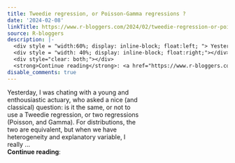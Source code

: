 ```yaml
---
title: Tweedie regression, or Poisson-Gamma regressions ?
date: '2024-02-08'
linkTitle: https://www.r-bloggers.com/2024/02/tweedie-regression-or-poisson-gamma-regressions/
source: R-bloggers
description: |-
  <div style = "width:60%; display: inline-block; float:left; "> Yesterday, I was chating with a young and enthousiastic actuary, who asked a nice (and classical) question: is it the same, or not to use a Tweedie regression, or two regressions (Poisson, and Gamma). For distributions, the two are equivalent, but when we have heterogeneity and explanatory variable, I really ...</div>
  <div style = "width: 40%; display: inline-block; float:right;"></div>
  <div style="clear: both;"></div>
  <strong>Continue reading</strong>: <a href="https://www.r-bloggers.com/2024/02/tweedie-regression-or-poisson-gamma-r ...
disable_comments: true
---
```

<div style = "width:60%; display: inline-block; float:left; "> Yesterday, I was chating with a young and enthousiastic actuary, who asked a nice (and classical) question: is it the same, or not to use a Tweedie regression, or two regressions (Poisson, and Gamma). For distributions, the two are equivalent, but when we have heterogeneity and explanatory variable, I really ...</div>
<div style = "width: 40%; display: inline-block; float:right;"></div>
<div style="clear: both;"></div>
<strong>Continue reading</strong>: <a href="https://www.r-bloggers.com/2024/02/tweedie-regression-or-poisson-gamma-r ...